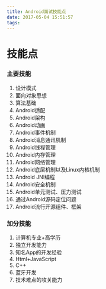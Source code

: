 ```yaml
---
title: Android面试技能点
date: 2017-05-04 15:51:57
tags:
---
```

# 技能点 #
### 主要技能 ###
1. 设计模式
2. 面向对象思想
3. 算法基础
4. Android适配
5. Android架构
6. Android动画
7. Android事件机制
8. Android消息通讯机制
9. Android线程管理
10. Android内存管理
11. Android网络管理
12. Android底层机制以及Linux内核机制
13. Android JNI编程
14. Android安全机制
15. Android单元测试、压力测试
16. 通过Android源码定位问题
17. Android流行开源组件、框架
### 加分技能 ###
1. 计算机专业+高学历
2. 独立开发能力
3. 知名App的开发经验
4. Html+JavaScript
5. C++
6. 蓝牙开发
7. 技术难点的攻关能力

